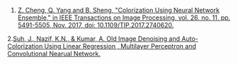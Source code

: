 1. [Z. Cheng, Q. Yang and B. Sheng, "Colorization Using Neural Network Ensemble," in IEEE Transactions on Image Processing, vol. 26, no. 11, pp. 5491-5505, Nov. 2017, doi: 10.1109/TIP.2017.2740620.](https://ieeexplore.ieee.org/abstract/document/8011494)

2.[Suh, J., Nazif, K.N., & Kumar, A. Old Image Denoising and Auto-Colorization Using Linear Regression , Multilayer Perceptron and Convolutional Nearual Network.](http://cs229.stanford.edu/proj2017/final-reports/5244272.pdf)
